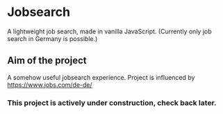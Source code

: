 # Jobsearch

A lightweight job search, made in vanilla JavaScript. (Currently only job search in Germany is possible.)

## Aim of the project
A somehow useful jobsearch experience. Project is influenced by https://www.jobs.com/de-de/


### This project is actively under construction, check back later.
